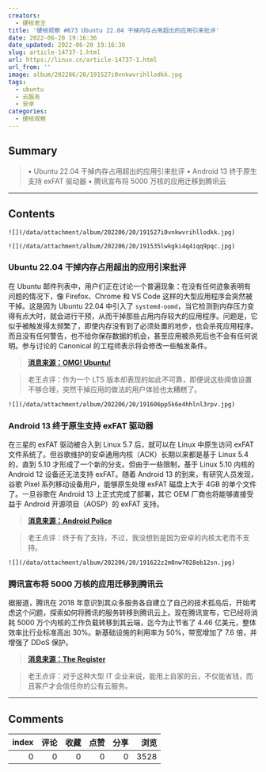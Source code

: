 ```yaml
---
creators:
  - 硬核老王
title: '硬核观察 #673 Ubuntu 22.04 干掉内存占用超出的应用引来批评'
date: 2022-06-20 19:16:36
date_updated: 2022-06-20 19:16:36
slug: article-14737-1.html
url: https://linux.cn/article-14737-1.html
url_from: ''
image: album/202206/20/191527i0vnkwvrihllodkk.jpg
tags:
  - ubuntu
  - 云服务
  - 安卓
categories:
  - 硬核观察
---
```


## Summary

> • Ubuntu 22.04 干掉内存占用超出的应用引来批评 • Android 13 终于原生支持 exFAT 驱动器 • 腾讯宣布将 5000 万核的应用迁移到腾讯云

***

<!-- more -->

## Contents

`![](/data/attachment/album/202206/20/191527i0vnkwvrihllodkk.jpg)`

`![](/data/attachment/album/202206/20/191535lwkgki4q4iqq9pqc.jpg)`

### Ubuntu 22.04 干掉内存占用超出的应用引来批评

在 Ubuntu 邮件列表中，用户们正在讨论一个普遍现象：在没有任何迹象表明有问题的情况下，像 Firefox、Chrome 和 VS Code 这样的大型应用程序会突然被干掉。这是因为 Ubuntu 22.04 中引入了 `systemd-oomd`，当它检测到内存压力变得有点大时，就会进行干预，从而干掉那些占用内存较大的应用程序。问题是，它似乎被触发得太频繁了，即使内存没有到了必须处置的地步，也会杀死应用程序。而且没有任何警告，也不给你保存数据的机会，甚至应用被杀死后也不会有任何说明。参与讨论的 Canonical 的工程师表示将会修改一些触发条件。

> 
> **[消息来源：OMG! Ubuntu!](https://www.omgubuntu.co.uk/2022/06/ubuntu-22-04-systemd-oom-killing-apps)**
> 
> 
> 

> 
> 老王点评：作为一个 LTS 版本却表现的如此不可靠，即便说这些阈值设置不够合理，突然干掉应用的做法的用户体验也太糟糕了。
> 
> 
> 

`![](/data/attachment/album/202206/20/191606pp5k6e4hhlnl3rpv.jpg)`

### Android 13 终于原生支持 exFAT 驱动器

在三星的 exFAT 驱动被合入到 Linux 5.7 后，就可以在 Linux 中原生访问 exFAT 文件系统了。但谷歌维护的安卓通用内核（ACK）长期以来都是基于 Linux 5.4 的，直到 5.10 才形成了一个新的分支。但由于一些限制，基于 Linux 5.10 内核的 Android 12 设备还无法支持 exFAT。随着 Android 13 的到来，有研究人员发现，谷歌 Pixel 系列移动设备用户，能够原生处理 exFAT 磁盘上大于 4GB 的单个文件了。一旦谷歌在 Android 13 上正式完成了部署，其它 OEM 厂商也将能够直接受益于 Android 开源项目（AOSP）的 exFAT 支持。

> 
> **[消息来源：Android Police](https://www.androidpolice.com/pixel-android-13-exfat-support-history/)**
> 
> 
> 

> 
> 老王点评：终于有了支持，不过，我没想到是因为安卓的内核太老而不支持。
> 
> 
> 

`![](/data/attachment/album/202206/20/191622z2m8nw7028eb12sn.jpg)`

### 腾讯宣布将 5000 万核的应用迁移到腾讯云

据报道，腾讯在 2018 年意识到其众多服务各自建立了自己的技术孤岛后，开始考虑这个问题，探索如何将腾讯的服务转移到腾讯云上。现在腾讯宣布，它已经将消耗 5000 万个内核的工作负载转移到其云端，迄今为止节省了 4.46 亿美元，整体效率比行业标准高出 30%。新基础设施的利用率为 50%，带宽增加了 7.6 倍，并增强了 DDoS 保护。

> 
> **[消息来源：The Register](https://www.theregister.com/2022/06/17/tencent_cloud_migration/)**
> 
> 
> 

> 
> 老王点评：对于这种大型 IT 企业来说，能用上自家的云，不仅能省钱，而且客户才会信任你的公有云服务。
> 
> 
>

***

## Comments


|   index |   评论 |   收藏 |   点赞 |   分享 |   浏览 |
|--------:|-------:|-------:|-------:|-------:|-------:|
|       0 |      0 |      0 |      0 |      0 |   3528 |
